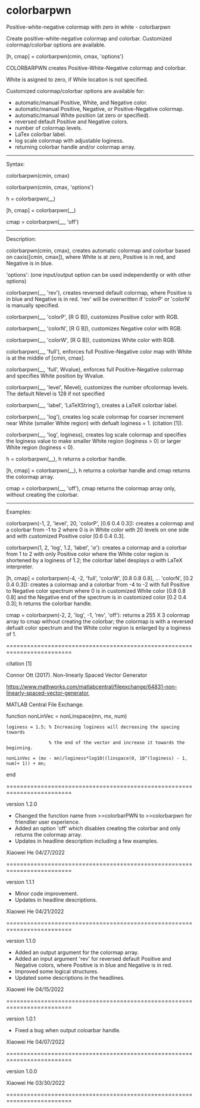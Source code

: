 # colorbarpwn
Positive-white-negative colormap with zero in white - colorbarpwn

Create positive-white-negative colormap and colorbar. Customized colormap/colorbar options are available.

[h, cmap] = colorbarpwn(cmin, cmax, 'options')

COLORBARPWN creates Positive-White-Negative colormap and colorbar.

White is asigned to zero, if While location is not specified.

Customized colormap/colorbar options are available for:
  - automatic/manual Positive, White, and Negative color.
  - automatic/manual Positive, Negative, or Positive-Negative colormap.
  - automatic/manual White position (at zero or specified).
  - reversed default Positive and Negative colors.
  - number of colormap levels.
  - LaTex colorbar label.
  - log scale colormap with adjustable loginess.
  - returning colorbar handle and/or colormap array.
-------------------------------------------------------------------------
Syntax:

colorbarpwn(cmin, cmax)

colorbarpwn(cmin, cmax, 'options')

h = colorbarpwn(__)

[h, cmap] = colorbarpwn(__)

cmap = colorbarpwn(__, 'off')

-------------------------------------------------------------------------
Description:

colorbarpwn(cmin, cmax), creates automatic colormap and colorbar based on
                         caxis([cmin, cmax]), where White is at zero,
                         Positive is in red, and Negative is in blue.

'options':
(one input/output option can be used independently or with other options)

colorbarpwn(__, 'rev'), creates reversed default colormap, where Positive
                        is in blue and Negative is in red. 'rev' will be
                        overwritten if 'colorP' or 'colorN' is manually
                        specified.

colorbarpwn(__, 'colorP', [R G B]), customizes Positive color with RGB.

colorbarpwn(__, 'colorN', [R G B]), customizes Negative color with RGB.

colorbarpwn(__, 'colorW', [R G B]), customizes White color with RGB.

colorbarpwn(__, 'full'), enforces full Positive-Negative color map with
                         White is at the middle of [cmin, cmax].

colorbarpwn(__, 'full', Wvalue), enforces full Positive-Negative colormap
                                 and specifies White position by Wvalue.

colorbarpwn(__, 'level', Nlevel), customizes the number ofcolormap
                                  levels. The default Nlevel is 128 if
                                  not specified

colorbarpwn(__, 'label', 'LaTeXString'), creates a LaTeX colorbar label.

colorbarpwn(__, 'log'), creates log scale colormap for coarser
                        increment near White (smaller White region) with
                        defualt loginess = 1. (citation [1]).

colorbarpwn(__, 'log', loginess), creates log scale colormap and
                                  specifies the loginess value to make
                                  smaller White region (loginess > 0) or
                                  larger White region (loginess < 0).

h = colorbarpwn(__), h returns a colorbar handle.

[h, cmap] = colorbarpwn(__), h returns a colorbar handle and cmap
                             returns the colormap array.

cmap = colorbarpwn(__, 'off'), cmap returns the colormap array only,
                               without creating the colorbar.
                               
-------------------------------------------------------------------------
Examples:

colorbarpwn(-1, 2, 'level', 20, 'colorP', [0.6 0.4 0.3]):
  creates a colormap and a colorbar from -1 to 2 where 0 is in White
  color with 20 levels on one side and with customized Positive color
  [0.6 0.4 0.3].

colorbarpwn(1, 2, 'log', 1.2, 'label', '$\alpha$'):
  creates a colormap and a colorbar from 1 to 2 with only Positive color
  where the White color region is shortened by a loginess of 1.2; the
  colorbar label desplays $\alpha$ with LaTeX interpreter.

[h, cmap] = colorbarpwn(-4, -2, 'full', 'colorW', [0.8 0.8 0.8], ...
                        'colorN', [0.2 0.4 0.3]):
  creates a colormap and a colorbar from -4 to -2 with full Positive to
  Negative color spectrum where 0 is in customized White color
  [0.8 0.8 0.8] and the Negative end of the spectrum is in customized
  color [0.2 0.4 0.3]; h returns the colorbar handle.

cmap = colorbarpwn(-2, 2, 'log', -1, 'rev', 'off'):
  returns a 255 X 3 colormap array to cmap without creating the colorbar;
  the colormap is with a reversed defualt color spectrum and the White
  color region is enlarged by a loginess of 1.

=========================================================================

citation [1]

Connor Ott (2017). Non-linearly Spaced Vector Generator

https://www.mathworks.com/matlabcentral/fileexchange/64831-non-linearly-spaced-vector-generator,

MATLAB Central File Exchange.

function nonLinVec = nonLinspace(mn, mx, num)

    loginess = 1.5; % Increasing loginess will decreasing the spacing towards
    
                    % the end of the vector and increase it towards the beginning.
                    
    nonLinVec = (mx - mn)/loginess*log10((linspace(0, 10^(loginess) - 1, num)+ 1)) + mn;
    
end

=========================================================================

version 1.2.0
  - Changed the function name from >>colorbarPWN to >>colorbarpwn for
    friendlier user experience.
  - Added an option 'off' which disables creating the colorbar and only
    returns the colormap array.
  - Updates in headline description including a few examples.

Xiaowei He
04/27/2022

=========================================================================

version 1.1.1
  - Minor code improvement.
  - Updates in headline descriptions.

Xiaowei He
04/21/2022

=========================================================================

version 1.1.0
  - Added an output argument for the colormap array.
  - Added an input argument 'rev' for reversed default Positive and
    Negative colors, where Positive is in blue and Negative is in red.
  - Improved some logical structures.
  - Updated some descriptions in the headlines.


Xiaowei He
04/15/2022

=========================================================================

version 1.0.1
  - Fixed a bug when output coloarbar handle.

Xiaowei He
04/07/2022

=========================================================================

version 1.0.0

Xiaowei He
03/30/2022

=========================================================================
